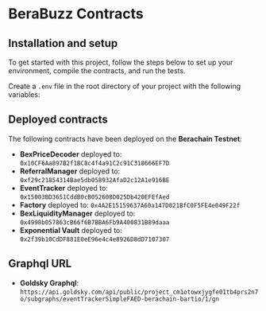 # BeraBuzz Contracts

## Installation and setup

To get started with this project, follow the steps below to set up your environment, compile the contracts, and run the tests.

Create a `.env` file in the root directory of your project with the following variables:

## Deployed contracts

The following contracts have been deployed on the **Berachain Testnet**:

- **BexPriceDecoder** deployed to: `0x10CF6Aa897B2f1BC8c4f4a91C2c91C318666EF7D`
- **ReferralManager** deployed to: `0xf29c21854314Bae5db058932AfaD2c12A1e916BE`
- **EventTracker** deployed to: `0x15003BD3651CddB0cB052608D025Db420EFEfAed`
- **Factory** deployed to: `0x4A2E15159637A60a147D021BfC0F5FE4e049F22f`
- **BexLiquidityManager** deployed to: `0x4998b057863cB66f6B7BBA6Fb9A400831B89daaa`
- **Exponential Vault** deployed to: `0x2f39b10CdDF881E0eE96e4c4e8926D8dD7107307`

## Graphql URL

- **Goldsky Graphql**: `https://api.goldsky.com/api/public/project_cm1otowxjygfe01tb4prs2n7o/subgraphs/eventTrackerSimpleFAED-berachain-bartio/1/gn`
